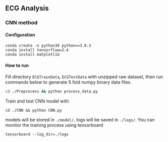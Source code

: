 ## ECG Analysis
### CNN method

#### Configuration

```shell
conda create -n python38 python==3.8.3
conda install tensorflow=2.4
conda install matplotlib
```

#### How to run

Fill directory `ECGTrainData`, `ECGTestData` with unzipped raw dataset, then run commands below to generate 5 fold numpy binary data files.

```sh
cd ./Preprocess && python process_data.py
```
Train and test CNN model with
```shell
cd ./CNN && python CNN.py
```
models will be stored in `./model/`, logs will be saved in `./logs/`. You can monitor the training process using tensorboard
```shell
tensorboard --log_dir=./logs
```